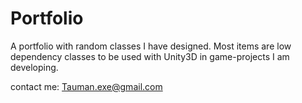 # Portfolio

A portfolio with random classes I have designed.
Most items are low dependency classes to be used with Unity3D in game-projects I am developing.

contact me: Tauman.exe@gmail.com